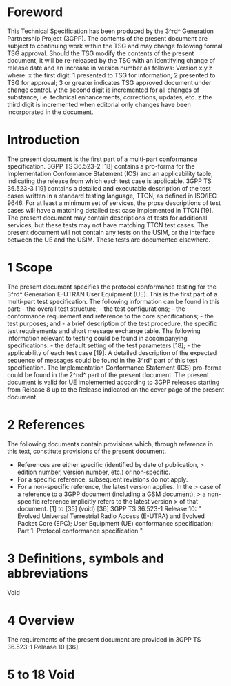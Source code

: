 # Foreword
This Technical Specification has been produced by the 3^rd^ Generation
Partnership Project (3GPP).
The contents of the present document are subject to continuing work within the
TSG and may change following formal TSG approval. Should the TSG modify the
contents of the present document, it will be re-released by the TSG with an
identifying change of release date and an increase in version number as
follows:
Version x.y.z
where:
x the first digit:
1 presented to TSG for information;
2 presented to TSG for approval;
3 or greater indicates TSG approved document under change control.
y the second digit is incremented for all changes of substance, i.e. technical
enhancements, corrections, updates, etc.
z the third digit is incremented when editorial only changes have been
incorporated in the document.
# Introduction
The present document is the first part of a multi-part conformance
specification. 3GPP TS 36.523-2 [18] contains a pro-forma for the
Implementation Conformance Statement (ICS) and an applicability table,
indicating the release from which each test case is applicable. 3GPP TS
36.523-3 [19] contains a detailed and executable description of the test cases
written in a standard testing language, TTCN, as defined in ISO/IEC 9646.
For at least a minimum set of services, the prose descriptions of test cases
will have a matching detailed test case implemented in TTCN [19].
The present document may contain descriptions of tests for additional
services, but these tests may not have matching TTCN test cases.
The present document will not contain any tests on the USIM, or the interface
between the UE and the USIM. These tests are documented elsewhere.
# 1 Scope
The present document specifies the protocol conformance testing for the 3^rd^
Generation E-UTRAN User Equipment (UE).
This is the first part of a multi-part test specification. The following
information can be found in this part:
\- the overall test structure;
\- the test configurations;
\- the conformance requirement and reference to the core specifications;
\- the test purposes; and
\- a brief description of the test procedure, the specific test requirements
and short message exchange table.
The following information relevant to testing could be found in accompanying
specifications:
\- the default setting of the test parameters [18];
\- the applicability of each test case [19].
A detailed description of the expected sequence of messages could be found in
the 3^rd^ part of this test specification.
The Implementation Conformance Statement (ICS) pro-forma could be found in the
2^nd^ part of the present document.
The present document is valid for UE implemented according to 3GPP releases
starting from Release 8 up to the Release indicated on the cover page of the
present document.
# 2 References
The following documents contain provisions which, through reference in this
text, constitute provisions of the present document.
  * References are either specific (identified by date of publication, > edition number, version number, etc.) or non‑specific.
  * For a specific reference, subsequent revisions do not apply.
  * For a non-specific reference, the latest version applies. In the > case of a reference to a 3GPP document (including a GSM document), > a non-specific reference implicitly refers to the latest version > of that document.
[1] to [35] (void)
[36] 3GPP TS 36.523-1 Release 10: \" Evolved Universal Terrestrial Radio
Access (E-UTRA) and Evolved Packet Core (EPC); User Equipment (UE) conformance
specification; Part 1: Protocol conformance specification \".
# 3 Definitions, symbols and abbreviations
Void
# 4 Overview
The requirements of the present document are provided in 3GPP TS 36.523-1
Release 10 [36].
# 5 to 18 Void
#